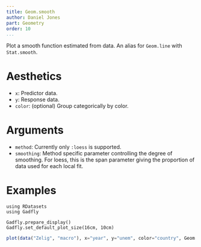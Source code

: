 ```yaml
---
title: Geom.smooth
author: Daniel Jones
part: Geometry
order: 10
...
```


Plot a smooth function estimated from data. An alias for `Geom.line` with `Stat.smooth`.

# Aesthetics

  * `x`: Predictor data.
  * `y`: Response data.
  * `color`: (optional) Group categorically by color.

# Arguments

  * `method`: Currently only `:loess` is supported.
  * `smoothing`: Method specific parameter controlling the degree of smoothing.
    For loess, this is the span parameter giving the proportion of data
    used for each local fit.

# Examples

```{.julia hide="true" results="none"}
using RDatasets
using Gadfly

Gadfly.prepare_display()
Gadfly.set_default_plot_size(16cm, 10cm)
```

```julia
plot(data("Zelig", "macro"), x="year", y="unem", color="country", Geom.point, Geom.smooth)
```
